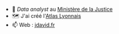 - 🔭 _Data analyst_ au [Ministère de la Justice](https://www.justice.gouv.fr/)
- 🗺️ J'ai créé l'[Atlas Lyonnais](https://atlas-lyonnais.com/)
- 📫 Web : [jdavid.fr](http://jdavid.fr)
